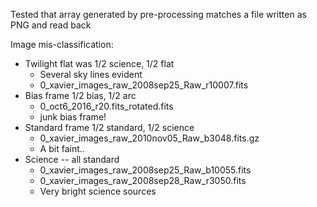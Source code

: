Tested that array generated by pre-processing matches 
a file written as PNG and read back

Image mis-classification:

* Twilight flat was 1/2 science, 1/2 flat
    * Several sky lines evident
    * 0_xavier_images_raw_2008sep25_Raw_r10007.fits
* Bias frame 1/2 bias, 1/2 arc
    * 0_oct6_2016_r20.fits_rotated.fits
    * junk bias frame!
* Standard frame 1/2 standard, 1/2 science
    * 0_xavier_images_raw_2010nov05_Raw_b3048.fits.gz
    * A bit faint..
* Science -- all standard
    * 0_xavier_images_raw_2008sep25_Raw_b10055.fits
    * 0_xavier_images_raw_2008sep28_Raw_r3050.fits
    * Very bright science sources
